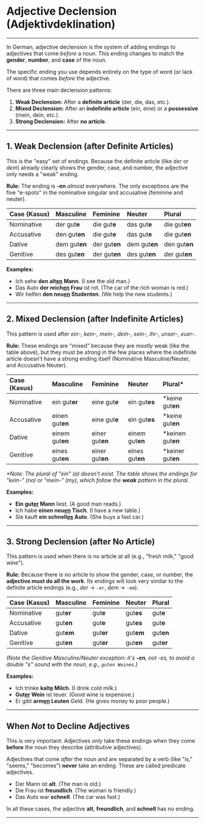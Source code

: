 # Adjective Declension (Adjektivdeklination)

---

In German, adjective declension is the system of adding endings to adjectives that come *before* a noun. This ending changes to match the **gender**, **number**, and **case** of the noun.

The specific ending you use depends entirely on the type of word (or lack of word) that comes *before* the adjective.

There are three main declension patterns:

1.  **Weak Declension:** After a **definite article** (der, die, das, etc.).
2.  **Mixed Declension:** After an **indefinite article** (ein, eine) or a **possessive** (mein, dein, etc.).
3.  **Strong Declension:** After **no article**.

---

## 1. Weak Declension (after Definite Articles)

This is the "easy" set of endings. Because the definite article (like *der* or *dem*) already clearly shows the gender, case, and number, the adjective only needs a "weak" ending.

**Rule:** The ending is **-en** *almost* everywhere. The only exceptions are the five "e-spots" in the nominative singular and accusative (feminine and neuter).

| Case (Kasus) | Masculine | Feminine | Neuter | Plural |
|:---|:---|:---|:---|:---|
| Nominative | der gut**e** | die gut**e** | das gut**e** | die gut**en** |
| Accusative | den gut**en** | die gut**e** | das gut**e** | die gut**en** |
| Dative | dem gut**en** | der gut**en** | dem gut**en** | den gut**en** |
| Genitive | des gut**en** | der gut**en** | des gut**en** | der gut**en** |

**Examples:**
* Ich sehe **den alt<u>en</u> Mann**. (I see the old man.)
* Das Auto **der reich<u>en</u> Frau** ist rot. (The car of the rich woman is red.)
* Wir helfen **den neu<u>en</u> Studenten**. (We help the new students.)

---

## 2. Mixed Declension (after Indefinite Articles)

This pattern is used after *ein-, kein-, mein-, dein-, sein-, ihr-, unser-, euer-*.

**Rule:** These endings are "mixed" because they are *mostly* weak (like the table above), but they must be *strong* in the few places where the indefinite article doesn't have a strong ending itself (Nominative Masculine/Neuter, and Accusative Neuter).

| Case (Kasus) | Masculine | Feminine | Neuter | Plural* |
|:---|:---|:---|:---|:---|
| Nominative | ein gut**er** | eine gut**e** | ein gut**es** | *keine gut**en** |
| Accusative | einen gut**en** | eine gut**e** | ein gut**es** | *keine gut**en** |
| Dative | einem gut**en** | einer gut**en** | einem gut**en** | *keinen gut**en** |
| Genitive | eines gut**en** | einer gut**en** | eines gut**en** | *keiner gut**en** |

*\*Note: The plural of "ein" (a) doesn't exist. The table shows the endings for "kein-" (no) or "mein-" (my), which follow the **weak** pattern in the plural.*

**Examples:**
* **Ein gut<u>er</u> Mann** liest. (A good man reads.)
* Ich habe **einen neu<u>en</u> Tisch**. (I have a new table.)
* Sie kauft **ein schnell<u>es</u> Auto**. (She buys a fast car.)

---

## 3. Strong Declension (after No Article)

This pattern is used when there is no article at all (e.g., "fresh milk," "good wine").

**Rule:** Because there is no article to show the gender, case, or number, the **adjective must do all the work**. Its endings will look very similar to the definite article endings (e.g., *der* -> `-er`, *dem* -> `-em`).

| Case (Kasus) | Masculine | Feminine | Neuter | Plural |
|:---|:---|:---|:---|:---|
| Nominative | gut**er** | gut**e** | gut**es** | gut**e** |
| Accusative | gut**en** | gut**e** | gut**es** | gut**e** |
| Dative | gut**em** | gut**er** | gut**em** | gut**en** |
| Genitive | gut**en** | gut**er** | gut**en** | gut**er** |

*(Note the Genitive Masculine/Neuter exception: it's **-en**, not -es, to avoid a double "s" sound with the noun, e.g., `guten Weines`.)*

**Examples:**
* Ich trinke **kalt<u>e</u> Milch**. (I drink cold milk.)
* **Gut<u>er</u> Wein** ist teuer. (Good wine is expensive.)
* Er gibt **arm<u>en</u> Leuten** Geld. (He gives money to poor people.)

---

## When *Not* to Decline Adjectives

This is very important: Adjectives *only* take these endings when they come **before** the noun they describe (attributive adjectives).

Adjectives that come *after* the noun and are separated by a verb (like "is," "seems," "becomes") **never** take an ending. These are called predicate adjectives.

* Der Mann ist **alt**. (The man is old.)
* Die Frau ist **freundlich**. (The woman is friendly.)
* Das Auto war **schnell**. (The car was fast.)

In all these cases, the adjective **alt**, **freundlich**, and **schnell** has no ending.

---